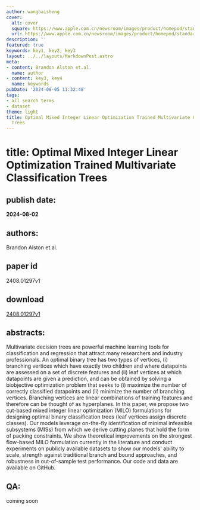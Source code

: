 ```yaml
---
author: wanghaisheng
cover:
  alt: cover
  square: https://www.apple.com.cn/newsroom/images/product/homepod/standard/Apple-HomePod-hero-230118_big.jpg.large_2x.jpg
  url: https://www.apple.com.cn/newsroom/images/product/homepod/standard/Apple-HomePod-hero-230118_big.jpg.large_2x.jpg
description: ''
featured: true
keywords: key1, key2, key3
layout: ../../layouts/MarkdownPost.astro
meta:
- content: Brandon Alston et.al.
  name: author
- content: key3, key4
  name: keywords
pubDate: '2024-08-05 11:32:48'
tags:
- all search terms
- dataset
theme: light
title: Optimal Mixed Integer Linear Optimization Trained Multivariate Classification
  Trees
---
```


# title: Optimal Mixed Integer Linear Optimization Trained Multivariate Classification Trees 
## publish date: 
**2024-08-02** 
## authors: 
  Brandon Alston et.al. 
## paper id
2408.01297v1
## download
[2408.01297v1](http://arxiv.org/abs/2408.01297v1)
## abstracts:
Multivariate decision trees are powerful machine learning tools for classification and regression that attract many researchers and industry professionals. An optimal binary tree has two types of vertices, (i) branching vertices which have exactly two children and where datapoints are assessed on a set of discrete features and (ii) leaf vertices at which datapoints are given a prediction, and can be obtained by solving a biobjective optimization problem that seeks to (i) maximize the number of correctly classified datapoints and (ii) minimize the number of branching vertices. Branching vertices are linear combinations of training features and therefore can be thought of as hyperplanes. In this paper, we propose two cut-based mixed integer linear optimization (MILO) formulations for designing optimal binary classification trees (leaf vertices assign discrete classes). Our models leverage on-the-fly identification of minimal infeasible subsystems (MISs) from which we derive cutting planes that hold the form of packing constraints. We show theoretical improvements on the strongest flow-based MILO formulation currently in the literature and conduct experiments on publicly available datasets to show our models' ability to scale, strength against traditional branch and bound approaches, and robustness in out-of-sample test performance. Our code and data are available on GitHub.
## QA:
coming soon
